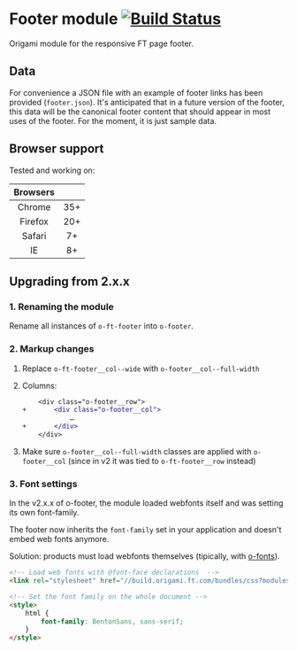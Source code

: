 # Footer module [![Build Status](https://travis-ci.org/Financial-Times/o-footer.svg?branch=master)](https://travis-ci.org/Financial-Times/o-footer)

Origami module for the responsive FT page footer.

## Data

For convenience a JSON file with an example of footer links has been provided (`footer.json`).  It's anticipated that in a future version of the footer, this data will be the canonical footer content that should appear in most uses of the footer.  For the moment, it is just sample data.

## Browser support

Tested and working on:

|  Browsers  |           |
|:----------:|:---------:|
|   Chrome   |    35+    |
|   Firefox  |    20+    |
|   Safari   |    7+     |
|   IE       |    8+     |

## Upgrading from 2.x.x
### 1. Renaming the module

Rename all instances of `o-ft-footer` into `o-footer`.

### 2. Markup changes

1. Replace `o-ft-footer__col--wide` with `o-footer__col--full-width`
2. Columns:

	```diff
		<div class="o-footer__row">
	+		<div class="o-footer__col">
				…
	+		</div>
		</div>
	```

3. Make sure `o-footer__col--full-width` classes are applied with `o-footer__col` (since in v2 it was tied to `o-ft-footer__row` instead)

### 3. Font settings

In the v2.x.x of o-footer, the module loaded webfonts itself and was setting its own font-family.

The footer now inherits the `font-family` set in your application and doesn't embed web fonts anymore.

Solution: products must load webfonts themselves (tipically, with [o-fonts](https://github.com/Financial-Times/o-fonts)).

```html
<!-- Load web fonts with @font-face declarations  -->
<link rel="stylesheet" href="//build.origami.ft.com/bundles/css?modules=o-fonts@^1" />

<!-- Set the font family on the whole document -->
<style>
	html {
		font-family: BentonSans, sans-serif;
	}
</style>
```
